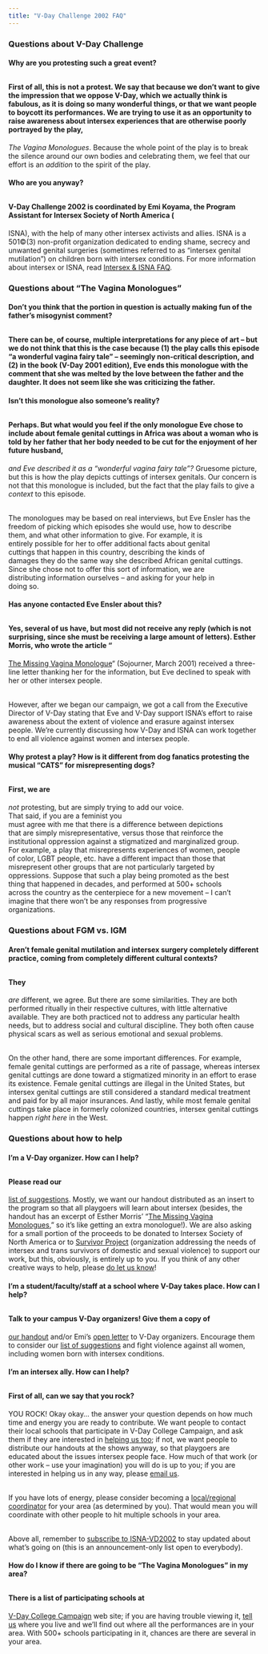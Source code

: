```yaml
---
title: "V-Day Challenge 2002 FAQ"
---
```


### Questions about V-Day Challenge<br>

#### Why are you protesting such a great event?<p class=m4><br>First of all, this is not a protest. We say that because we don&#8217;t want to give the impression that we oppose V-Day, which we actually think is fabulous, as it is doing so many wonderful things, or that we want people to boycott its performances. We are trying to use it as an opportunity to raise awareness about intersex experiences that are otherwise poorly portrayed by the play, 

_The Vagina Monologues_. Because the whole point of the play is to break the silence around our own bodies and celebrating them, we feel that our effort is an _addition_ to the spirit of the play.<br></p>

#### Who are you anyway?<p class=m4><br>V-Day Challenge 2002 is coordinated by Emi Koyama, the Program Assistant for Intersex Society of North America (

<span class="caps">ISNA</span>), with the help of many other intersex activists and allies. <span class="caps">ISNA</span> is a 501&#169;(3) non-profit organization dedicated to ending shame, secrecy and unwanted genital surgeries (sometimes referred to as &#8220;intersex genital mutilation&#8221;) on children born with intersex conditions. For more information about intersex or <span class="caps">ISNA</span>, read [Intersex & <span class="caps">ISNA</span> <span class="caps">FAQ</span>][1].<br></p>

### Questions about &#8220;The Vagina Monologues&#8221;<br>

#### Don&#8217;t you think that the portion in question is actually making fun of the father&#8217;s misogynist comment?<p class=m4><br>There can be, of course, multiple interpretations for any piece of art &#8211; but we do not think that this is the case because (1) the play calls this episode &#8220;a wonderful vagina fairy tale&#8221; &#8211; seemingly non-critical description, and (2) in the book (V-Day 2001 edition), Eve ends this monologue with the comment that she was melted by the love between the father and the daughter. It does not seem like she was criticizing the father.<br></p>

#### Isn&#8217;t this monologue also someone&#8217;s reality?<p class=m4><br>Perhaps. But what would you feel if the only monologue Eve chose to include about female genital cuttings in Africa was about a woman who is told by her father that her body needed to be cut for the enjoyment of her future husband, 

_and Eve described it as a &#8220;wonderful vagina fairy tale&#8221;?_ Gruesome picture, but this is how the play depicts cuttings of intersex genitals. Our concern is not that this monologue is included, but the fact that the play fails to give a _context_ to this episode.<br></p><p class=m4><br>The monologues may be based on real interviews, but Eve Ensler has the <br>freedom of picking which episodes she would use, how to describe <br>them, and what other information to give. For example, it is <br>entirely possible for her to offer additional facts about genital <br>cuttings that happen in this country, describing the kinds of <br>damages they do the same way she described African genital cuttings. <br>Since she chose not to offer this sort of information, we are <br>distributing information ourselves &#8211; and asking for your help in <br>doing so.<br></p>

#### Has anyone contacted Eve Ensler about this?<p class=m4><br>Yes, several of us have, but most did not receive any reply (which is not surprising, since she must be receiving a large amount of letters). Esther Morris, who wrote the article &#8220;

[The Missing Vagina Monologue][2]&#8220; (Sojourner, March 2001) received a three-line letter thanking her for the information, but Eve declined to speak with her or other intersex people.<br></p><p class=m4><br>However, after we began our campaign, we got a call from the Executive Director of V-Day stating that Eve and V-Day support <span class="caps">ISNA</span>&#8217;s effort to raise awareness about the extent of violence and erasure against intersex people. We&#8217;re currently discussing how V-Day and <span class="caps">ISNA</span> can work together to end all violence against women and intersex people.<br></p>

#### Why protest a play? How is it different from dog fanatics protesting the musical &#8220;<span class="caps">CATS</span>&#8221; for misrepresenting dogs?<p class=m4><br>First, we are 

_not_ protesting, but are simply trying to add our voice. <br>That said, if you are a feminist you <br>must agree with me that there is a difference between depictions <br>that are simply misrepresentative, versus those that reinforce the <br>institutional oppression against a stigmatized and marginalized group. <br>For example, a play that misrepresents experiences of women, people <br>of color, <span class="caps">LGBT</span> people, etc. have a different impact than those that <br>misrepresent other groups that are not particularly targeted by <br>oppressions. Suppose that such a play being promoted as the best <br>thing that happened in decades, and performed at 500+ schools <br>across the country as the centerpiece for a new movement &#8211; I can&#8217;t <br>imagine that there won&#8217;t be any responses from progressive <br>organizations.<br></p>

### Questions about <span class="caps">FGM</span> vs. <span class="caps">IGM</span><br>

#### Aren&#8217;t female genital mutilation and intersex surgery completely different practice, coming from completely different cultural contexts?<p class=m4><br>They 

_are_ different, we agree. But there are some similarities. They are both performed ritually in their respective cultures, with little alternative available. They are both practiced not to address any particular health needs, but to address social and cultural discipline. They both often cause physical scars as well as serious emotional and sexual problems.<br></p><p class=m4><br>On the other hand, there are some important differences. For example, female genital cuttings are performed as a rite of passage, whereas intersex genital cuttings are done toward a stigmatized minority in an effort to erase its existence. Female genital cuttings are illegal in the United States, but intersex genital cuttings are still considered a standard medical treatment and paid for by all major insurances. And lastly, while most female genital cuttings take place in formerly colonized countries, intersex genital cuttings happen _right here_ in the West.<br></p>

### Questions about how to help<br>

#### I&#8217;m a V-Day organizer. How can I help?<p class=m4><br>Please read our 

[list of suggestions][3]. Mostly, we want our handout distributed as an insert to the program so that all playgoers will learn about intersex (besides, the handout has an excerpt of Esther Morris&#8217; &#8220;[The Missing Vagina Monologues][2],&#8221; so it&#8217;s like getting an extra monologue!). We are also asking for a small portion of the proceeds to be donated to Intersex Society of North America or to [Survivor Project][4] (organization addressing the needs of intersex and trans survivors of domestic and sexual violence) to support our work, but this, obviously, is entirely up to you. If you think of any other creative ways to help, please [do let us know][5]!<br></p>

#### I&#8217;m a student/faculty/staff at a school where V-Day takes place. How can I help?<p class=m4><br>Talk to your campus V-Day organizers! Give them a copy of 

[our handout][6] and/or Emi&#8217;s [open letter][7] to V-Day organizers. Encourage them to consider our [list of suggestions][3] and fight violence against all women, including women born with intersex conditions.<br></p>

#### I&#8217;m an intersex ally. How can I help?<p class=m4><br>First of all, can we say that you rock? 

<span class="caps">YOU</span> <span class="caps">ROCK</span>! Okay okay&#8230; the answer your question depends on how much time and energy you are ready to contribute. We want people to contact their local schools that participate in V-Day College Campaign, and ask them if they are interested in [helping us too][3]; if not, we want people to distribute our handouts at the shows anyway, so that playgoers are educated about the issues intersex people face. How much of that work (or other work &#8211; use your imagination) you will do is up to you; if you are interested in helping us in any way, please [email us][5].<br></p><p class=m4><br>If you have lots of energy, please consider becoming a [local/regional coordinator][8] for your area (as determined by you). That would mean you will coordinate with other people to hit multiple schools in your area.<br></p><p class=m4><br>Above all, remember to [subscribe to <span class="caps">ISNA</span>-VD2002][9] to stay updated about what&#8217;s going on (this is an announcement-only list open to everybody).<br></p>

#### How do I know if there are going to be &#8220;The Vagina Monologues&#8221; in my area?<p class=m4><br>There is a list of participating schools at 

[V-Day College Campaign][10] web site; if you are having trouble viewing it, [tell us][5] where you live and we&#8217;ll find out where all the performances are in your area. With 500+ schools participating in it, chances are there are several in your area.<br></p>

 [1]: ../../faq/index.html
 [2]: ../../library/missingvagina.html
 [3]: suggestions.html
 [4]: http://www.survivorproject.org/
 [5]: mailto:emi@isna.org
 [6]: powertools.html
 [7]: vday-email.html
 [8]: getinvolved.html
 [9]: /cgi-bin/mojo/mojo.cgi?f=s&l=ISNA-VD2002
 [10]: http://www.vday.org/college